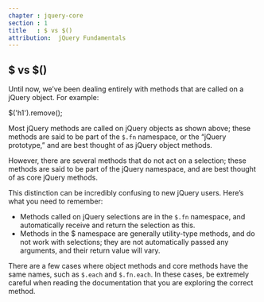 ```yaml
---
chapter : jquery-core
section : 1
title   : $ vs $()
attribution:  jQuery Fundamentals
---
```

## $ vs $()

Until now, we’ve been dealing entirely with methods that are called on a jQuery
object. For example:

<div class="example" markdown="1">
    $('h1').remove();
</div>

Most jQuery methods are called on jQuery objects as shown above; these methods
are said to be part of the `$.fn` namespace, or the “jQuery prototype,” and are
best thought of as jQuery object methods.

However, there are several methods that do not act on a selection; these
methods are said to be part of the jQuery namespace, and are best thought of as
core jQuery methods.

This distinction can be incredibly confusing to new jQuery users. Here’s what
you need to remember:

*	Methods called on jQuery selections are in the `$.fn` namespace, and
  automatically receive and return the selection as this.
*	Methods in the $ namespace are generally utility-type methods, and do not
  work with selections; they are not automatically passed any arguments, and
  their return value will vary.

There are a few cases where object methods and core methods have the same
names, such as `$.each` and `$.fn.each`. In these cases, be extremely careful
when reading the documentation that you are exploring the correct method.
